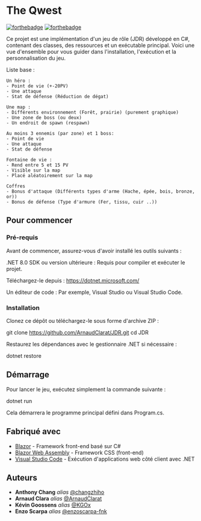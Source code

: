 # The Qwest 

[![forthebadge](http://forthebadge.com/images/badges/built-with-love.svg)](http://forthebadge.com)  [![forthebadge](http://forthebadge.com/images/badges/powered-by-electricity.svg)](http://forthebadge.com)

Ce projet est une implémentation d'un jeu de rôle (JDR) développé en C#, contenant des classes, des ressources et un exécutable principal. Voici une vue d'ensemble pour vous guider dans l'installation, l'exécution et la personnalisation du jeu.

Liste base : 

    Un héro :
    - Point de vie (+-20PV)
    - Une attaque
    - Stat de défense (Réduction de dégat)

    Une map : 
    - Différents environnement (Forêt, prairie) (purement graphique)
    - Une zone de boss (ou deux)
    - Un endroit de spawn (respawn)

    Au moins 3 ennemis (par zone) et 1 boss:
    - Point de vie
    - Une attaque
    - Stat de défense

    Fontaine de vie :
    - Rend entre 5 et 15 PV
    - Visible sur la map
    - Placé aléatoirement sur la map
    
    Coffres
    - Bonus d'attaque (Différents types d'arme (Hache, épée, bois, bronze, or))
    - Bonus de défense (Type d'armure (Fer, tissu, cuir ..))


## Pour commencer

### Pré-requis

Avant de commencer, assurez-vous d'avoir installé les outils suivants :

.NET 8.0 SDK ou version ultérieure : Requis pour compiler et exécuter le projet.

Téléchargez-le depuis : https://dotnet.microsoft.com/

Un éditeur de code : Par exemple, Visual Studio ou Visual Studio Code.

### Installation

Clonez ce dépôt ou téléchargez-le sous forme d'archive ZIP :

git clone <https://github.com/ArnaudClarat/JDR.git>
cd JDR

Restaurez les dépendances avec le gestionnaire .NET si nécessaire :

dotnet restore

## Démarrage

Pour lancer le jeu, exécutez simplement la commande suivante :

dotnet run

Cela démarrera le programme principal défini dans Program.cs.

## Fabriqué avec

* [Blazor](https://dotnet.microsoft.com/apps/aspnet/web-apps/blazor) - Framework front-end basé sur C#  
* [Blazor Web Assembly](http://materializecss.com) - Framework CSS (front-end)
* [Visual Studio Code](https://dotnet.microsoft.com/apps/aspnet/web-apps/blazor) - Exécution d'applications web côté client avec .NET  

## Auteurs

* **Anthony Chang** _alias_ [@changzhiho](https://github.com/changzhiho)
* **Arnaud Clara** _alias_ [@ArnaudClarat](https://github.com/ArnaudClarat)
* **Kévin Goossens** _alias_ [@KGOx](https://github.com/KGOx)
* **Enzo Scarpa** _alias_ [@enzoscarpa-fnk](https://github.com/enzoscarpa-fnk)


